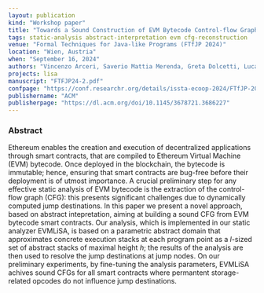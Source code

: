 ```yaml
---
layout: publication
kind: "Workshop paper"
title: "Towards a Sound Construction of EVM Bytecode Control-flow Graphs"
tags: static-analysis abstract-interpretation evm cfg-reconstruction
venue: "Formal Techniques for Java-like Programs (FTfJP 2024)"
location: "Wien, Austria"
when: "September 16, 2024"
authors: "Vincenzo Arceri, Saverio Mattia Merenda, Greta Dolcetti, Luca Negrini, Luca Olivieri, Enea Zaffanella"
projects: lisa
manuscript: "FTFJP24-2.pdf"
confpage: "https://conf.researchr.org/details/issta-ecoop-2024/FTfJP-2024-papers/9/Towards-a-Sound-Construction-of-EVM-Bytecode-Control-flow-Graphs"
publishername: "ACM"
publisherpage: "https://dl.acm.org/doi/10.1145/3678721.3686227"
---
```


### Abstract

Ethereum enables the creation and execution of decentralized applications through smart contracts, that are compiled to Ethereum Virtual Machine (EVM) bytecode. Once deployed in the blockchain, the bytecode is immutable; hence, ensuring that smart contracts are bug-free before their deployment is of utmost importance. A crucial preliminary step for any effective static analysis of EVM bytecode is the extraction of the control-flow graph (CFG): this presents significant challenges due to dynamically computed jump destinations. In this paper we present a novel approach, based on abstract intepretation, aiming at building a sound CFG from EVM bytecode smart contracts. Our analysis, which is implemented in our static analyzer EVMLiSA, is based on a parametric abstract domain that approximates concrete execution stacks at each program point as a $l$-sized set of abstract stacks of maximal height $h$; the results of the analysis are then used to resolve the jump destinations at jump nodes. On our preliminary experiments, by fine-tuning the analysis parameters, EVMLiSA achives sound CFGs for all smart contracts where permantent storage-related opcodes do not influence jump destinations.
